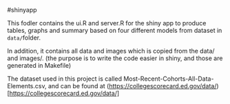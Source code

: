 #shinyapp

This fodler contains the ui.R and server.R for the shiny app to produce tables, graphs and summary based on four different models from dataset in `data/`folder.

In addition, it contains all data and images which is copied from the data/ and images/. (the purpose is to write the code easier in shiny, and those are generated in Makefile)

The dataset used in this project is called Most-Recent-Cohorts-All-Data-Elements.csv, and can be found at (https://collegescorecard.ed.gov/data/)[https://collegescorecard.ed.gov/data/]

